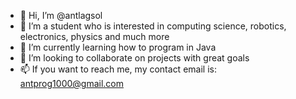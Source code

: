 - 👋 Hi, I’m @antlagsol
- 👀 I’m a student who is interested in computing science, robotics, electronics, physics and much more
- 🌱 I’m currently learning how to program in Java
- 💞️ I’m looking to collaborate on projects with great goals
- 📫 If you want to reach me, my contact email is: antprog1000@gmail.com

<!---
antlagsol/antlagsol is a ✨ special ✨ repository because its `README.md` (this file) appears on your GitHub profile.
You can click the Preview link to take a look at your changes.
--->
